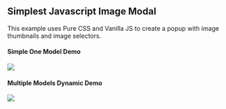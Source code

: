 ## Simplest Javascript Image Modal 

This example uses Pure CSS and Vanilla JS to create a popup with image thumbnails and image selectors.

#### Simple One Model Demo

![](img/simple-images-modal-demo.gif)



#### Multiple Models Dynamic Demo

![](img/multiple-popups-dynamic.gif)
